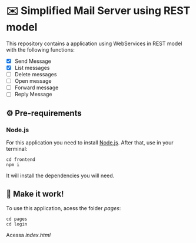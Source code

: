 # :envelope: Simplified Mail Server using REST model
This repository contains a application using WebServices in REST model with the following functions:

- [x] Send Message 
- [x] List messages 
- [ ] Delete messages
- [ ] Open message 
- [ ] Forward message
- [ ] Reply Message 

## :gear: Pre-requirements

### Node.js

For this application you need to install [Node.js](https://nodejs.org/en/). After that, use in your terminal:

```
cd frontend
npm i
```

It will install the dependencies you will need.

## :rocket: Make it work!

To use this application, acess the folder *pages*:
```
cd pages
cd login
```

Acessa *index.html*
